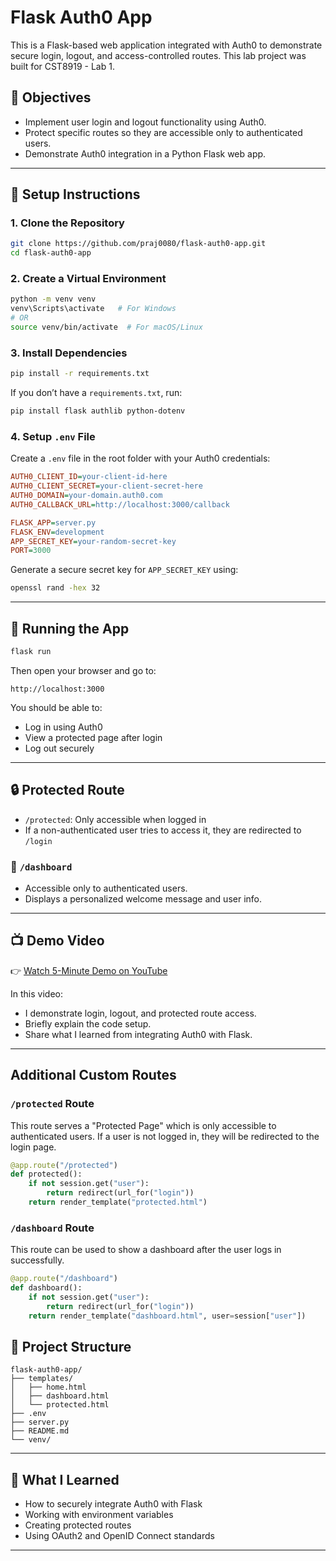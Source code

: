 # Flask Auth0 App

This is a Flask-based web application integrated with Auth0 to demonstrate secure login, logout, and access-controlled routes. This lab project was built for CST8919 - Lab 1.

## 🎯 Objectives

- Implement user login and logout functionality using Auth0.
- Protect specific routes so they are accessible only to authenticated users.
- Demonstrate Auth0 integration in a Python Flask web app.

---

## 🚀 Setup Instructions

### 1. Clone the Repository

```bash
git clone https://github.com/praj0080/flask-auth0-app.git
cd flask-auth0-app
```

### 2. Create a Virtual Environment

```bash
python -m venv venv
venv\Scripts\activate   # For Windows
# OR
source venv/bin/activate  # For macOS/Linux
```

### 3. Install Dependencies

```bash
pip install -r requirements.txt
```

If you don’t have a `requirements.txt`, run:

```bash
pip install flask authlib python-dotenv
```

### 4. Setup `.env` File

Create a `.env` file in the root folder with your Auth0 credentials:

```ini
AUTH0_CLIENT_ID=your-client-id-here
AUTH0_CLIENT_SECRET=your-client-secret-here
AUTH0_DOMAIN=your-domain.auth0.com
AUTH0_CALLBACK_URL=http://localhost:3000/callback

FLASK_APP=server.py
FLASK_ENV=development
APP_SECRET_KEY=your-random-secret-key
PORT=3000
```

Generate a secure secret key for `APP_SECRET_KEY` using:

```bash
openssl rand -hex 32
```

---

## 🔧 Running the App

```bash
flask run
```

Then open your browser and go to:

```
http://localhost:3000
```

You should be able to:

- Log in using Auth0
- View a protected page after login
- Log out securely

---

## 🔒 Protected Route

- `/protected`: Only accessible when logged in
- If a non-authenticated user tries to access it, they are redirected to `/login`
### 🔸 `/dashboard`

- Accessible only to authenticated users.
- Displays a personalized welcome message and user info.


---

## 📺 Demo Video

👉 [Watch 5-Minute Demo on YouTube](https://youtube.com/your-demo-video-link)

In this video:

- I demonstrate login, logout, and protected route access.
- Briefly explain the code setup.
- Share what I learned from integrating Auth0 with Flask.

---
## Additional Custom Routes

### `/protected` Route
This route serves a "Protected Page" which is only accessible to authenticated users. If a user is not logged in, they will be redirected to the login page.

```python
@app.route("/protected")
def protected():
    if not session.get("user"):
        return redirect(url_for("login"))
    return render_template("protected.html")
```

### `/dashboard` Route
This route can be used to show a dashboard after the user logs in successfully.

```python
@app.route("/dashboard")
def dashboard():
    if not session.get("user"):
        return redirect(url_for("login"))
    return render_template("dashboard.html", user=session["user"])
```
## 📂 Project Structure

```
flask-auth0-app/
├── templates/
│   ├── home.html
│   ├── dashboard.html
│   └── protected.html
├── .env
├── server.py
├── README.md
└── venv/
```

---

## 🙌 What I Learned

- How to securely integrate Auth0 with Flask
- Working with environment variables
- Creating protected routes
- Using OAuth2 and OpenID Connect standards

---


 
